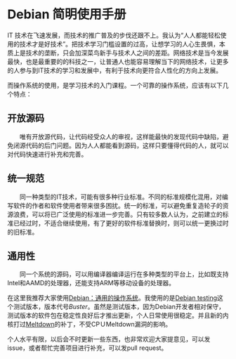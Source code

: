 # Debian 简明使用手册

IT 技术在飞速发展，而技术的推广普及的步伐还跟不上。我认为“人人都能轻松使用的技术才是好技术”。把技术学习门槛设置的过高，让想学习的人心生畏惧，本质上是技术的垄断，只会加深菜鸟新手与技术人之间的差距。网络技术是当今发展最快，也是最重要的的科技之一，让普通人也能容易理解当下的网络技术，让更多的人参与到IT技术的学习和发展中，有利于技术向更符合人性化的方向上发展。

而操作系统的使用，是学习技术的入门课程。一个可靠的操作系统，应该有以下几个特点：

## 开放源码
　　唯有开放源代码，让代码经受众人的审视，这样能最快的发现代码中缺陷，避免闭源代码的后门问题。因为人人都能看到源码，这样只要懂得代码的人，就可以对代码快速进行补充和完善。
  
## 统一规范
　　同一种类型的IT技术，可能有很多种行业标准。不同的标准规模化混用，对编写软件的作者和软件使用者带来很多困扰。统一的标准，可以避免重复造轮子的资源浪费，可以将已广泛使用的标准进一步完善。只有较多数人认为，之前建立的标准已经过时，不适合继续使用，有了更好的软件标准替换时，则可以统一更换过时的旧标准。

## 通用性
　　同一个系统的源码，可以用编译器编译运行在多种类型的平台上，比如既支持Intel和AAMD的处理器，还能支持ARM等移动设备的处理器。

在这里我推荐大家使用[Debian：通用的操作系统](https://www.debian.org/)。我使用的是[Debian testing](https://www.debian.org/releases/testing/)这个测试版本，版本代号*Buster*。虽然是测试版本，因为Debian开发者相对保守，测试版本的软件包在稳定性良好后才推出更新，个人日常使用很稳定。并且新的内核打过[Meltdown](https://meltdownattack.com/)的补丁，不受CPＵMeltdown漏洞的影响。

个人水平有限，以后会不时更新一些东西，也非常欢迎大家提意见，可以发issue，或者帮忙完善项目进行补充，可以发pull request。
